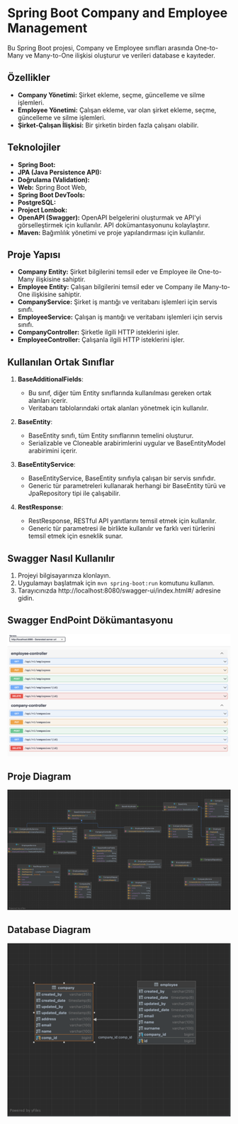 # Spring Boot Company and Employee Management

Bu Spring Boot projesi, Company ve Employee sınıfları arasında One-to-Many ve Many-to-One ilişkisi oluşturur ve verileri database e kayıteder.

## Özellikler

- **Company Yönetimi:** Şirket ekleme, seçme, güncelleme ve silme işlemleri.
- **Employee Yönetimi:** Çalışan ekleme, var olan şirket ekleme, seçme, güncelleme ve silme işlemleri.
- **Şirket-Çalışan İlişkisi:** Bir şirketin birden fazla çalışanı olabilir.

## Teknolojiler
- **Spring Boot:**
- **JPA (Java Persistence API):** 
- **Doğrulama (Validation):** 
- **Web:** Spring Boot Web,
- **Spring Boot DevTools:** 
- **PostgreSQL:** 
- **Project Lombok:** 
- **OpenAPI (Swagger):** OpenAPI belgelerini oluşturmak ve API'yi görselleştirmek için kullanılır. API dokümantasyonunu kolaylaştırır.
- **Maven:** Bağımlılık yönetimi ve proje yapılandırması için kullanılır.

## Proje Yapısı

- **Company Entity:** Şirket bilgilerini temsil eder ve Employee ile One-to-Many ilişkisine sahiptir.
- **Employee Entity:** Çalışan bilgilerini temsil eder ve Company ile Many-to-One ilişkisine sahiptir.
- **CompanyService:** Şirket iş mantığı ve veritabanı işlemleri için servis sınıfı.
- **EmployeeService:** Çalışan iş mantığı ve veritabanı işlemleri için servis sınıfı.
- **CompanyController:** Şirketle ilgili HTTP isteklerini işler.
- **EmployeeController:** Çalışanla ilgili HTTP isteklerini işler.

 ## Kullanılan Ortak Sınıflar

1. **BaseAdditionalFields**:
   - Bu sınıf, diğer tüm Entity sınıflarında kullanılması gereken ortak alanları içerir.
   - Veritabanı tablolarındaki ortak alanları yönetmek için kullanılır.


2. **BaseEntity**:
   - BaseEntity sınıfı, tüm Entity sınıflarının temelini oluşturur.
   - Serializable ve Cloneable arabirimlerini uygular ve BaseEntityModel arabirimini içerir.


3. **BaseEntityService**:
   - BaseEntityService, BaseEntity sınıfıyla çalışan bir servis sınıfıdır.
   - Generic tür parametreleri kullanarak herhangi bir BaseEntity türü ve JpaRepository tipi ile çalışabilir.
  
4. **RestResponse**:
   - RestResponse, RESTful API yanıtlarını temsil etmek için kullanılır.
   - Generic tür parametresi ile birlikte kullanılır ve farklı veri türlerini temsil etmek için esneklik sunar.


## Swagger Nasıl Kullanılır

1. Projeyi bilgisayarınıza klonlayın.
2. Uygulamayı başlatmak için `mvn spring-boot:run` komutunu kullanın.
3. Tarayıcınızda http://localhost:8080/swagger-ui/index.html#/ adresine gidin.



## Swagger EndPoint Dökümantasyonu

![](swagger.jpg)


## Proje Diagram

![](diagram.jpg)



## Database Diagram

![](dabase.jpg)




   






